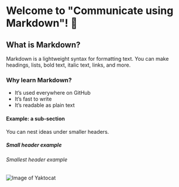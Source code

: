 # Welcome to "Communicate using Markdown"! 👋

## What is Markdown?
Markdown is a lightweight syntax for formatting text. You can make headings, lists, bold text, italic text, links, and more.

### Why learn Markdown?
- It’s used everywhere on GitHub
- It’s fast to write
- It’s readable as plain text

#### Example: a sub-section
You can nest ideas under smaller headers.

##### Small header example

###### Smallest header example

![Image of Yaktocat](https://octodex.github.com/images/yaktocat.png)

